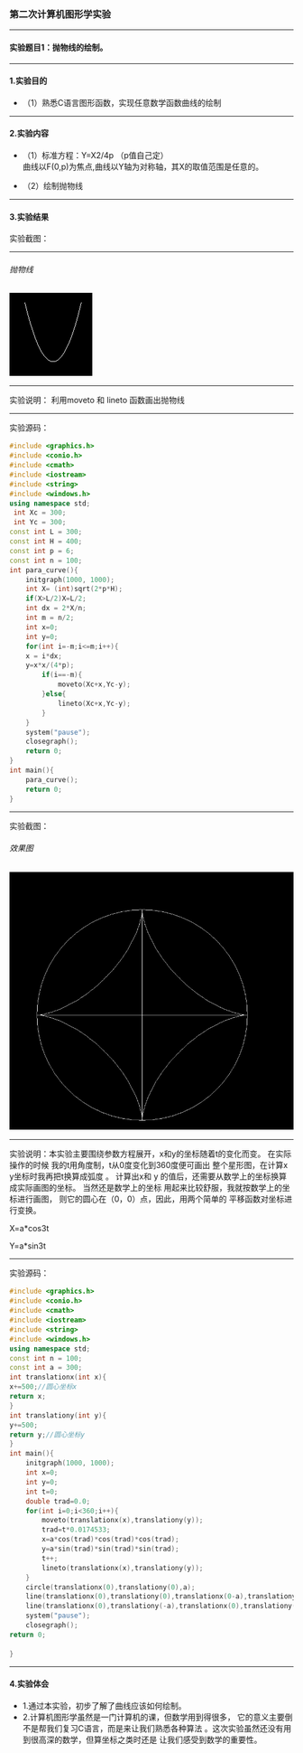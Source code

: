 ### 第二次计算机图形学实验

---------------------------

#### 实验题目1：抛物线的绘制。

---------------------------

#### 1.实验目的
- （1）熟悉C语言图形函数，实现任意数学函数曲线的绘制

---------------------------

#### 2.实验内容
- （1）标准方程：Y=X2/4p   （p值自己定）      
曲线以F(0,p)为焦点,曲线以Y轴为对称轴，其X的取值范围是任意的。

- （2）绘制抛物线

---------------------------

#### 3.实验结果

实验截图：

------------------------
###### 抛物线

![](assets/para_curve.PNG)

------------------------

实验说明： 利用moveto 和 lineto 函数画出抛物线


-------------------------

实验源码：


```cpp
#include <graphics.h>
#include <conio.h>
#include <cmath>
#include <iostream>
#include <string>
#include <windows.h>
using namespace std;
 int Xc = 300;
 int Yc = 300;
const int L = 300;
const int H = 400;
const int p = 6;
const int n = 100;
int para_curve(){
	initgraph(1000, 1000);
	int X= (int)sqrt(2*p*H);
	if(X>L/2)X=L/2;
	int dx = 2*X/n;
	int m = n/2;
	int x=0;
	int y=0;
	for(int i=-m;i<=m;i++){
	x = i*dx;
	y=x*x/(4*p);
		if(i==-m){
			moveto(Xc+x,Yc-y);
		}else{
			lineto(Xc+x,Yc-y);
		}
	}
	system("pause");
	closegraph();
	return 0;
}
int main(){
	para_curve();
	return 0;
}
```

---------------------------

实验截图：
###### 效果图

![](assets/star_curve.PNG)



------------------------

实验说明：本实验主要围绕参数方程展开，x和y的坐标随着t的变化而变。
在实际操作的时候
我的t用角度制，t从0度变化到360度便可画出
整个星形图，在计算x y坐标时我再把t换算成弧度
。
计算出x和 y 的值后，还需要从数学上的坐标换算成实际画图的坐标。
当然还是数学上的坐标
用起来比较舒服，我就按数学上的坐标进行画图，
则它的圆心在（0，0）点，因此，用两个简单的
平移函数对坐标进行变换。


X=a*cos3t  


Y=a*sin3t

------------------------


实验源码：

```cpp
#include <graphics.h>
#include <conio.h>
#include <cmath>
#include <iostream>
#include <string>
#include <windows.h>
using namespace std;
const int n = 100;
const int a = 300;
int translationx(int x){
x+=500;//圆心坐标x
return x;
}
int translationy(int y){
y+=500;
return y;//圆心坐标y
}
int main(){
	initgraph(1000, 1000);
	int x=0;
	int y=0;
	int t=0;
	double trad=0.0;
	for(int i=0;i<360;i++){
		moveto(translationx(x),translationy(y));
		trad=t*0.0174533;
		x=a*cos(trad)*cos(trad)*cos(trad);
		y=a*sin(trad)*sin(trad)*sin(trad);
		t++;
		lineto(translationx(x),translationy(y));
	}
	circle(translationx(0),translationy(0),a);
	line(translationx(0),translationy(0),translationx(0-a),translationy(0));
	line(translationx(0),translationy(-a),translationx(0),translationy(a));
	system("pause");
	closegraph();
return 0;

}

```
---------------------------

####  4.实验体会

- 1.通过本实验，初步了解了曲线应该如何绘制。
- 2.计算机图形学虽然是一门计算机的课，但数学用到得很多，
它的意义主要倒不是帮我们复习C语言，而是来让我们熟悉各种算法
。这次实验虽然还没有用到很高深的数学，但算坐标之类时还是
让我们感受到数学的重要性。
